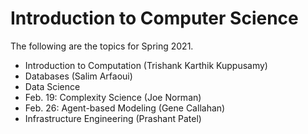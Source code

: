 <html>
    <head>
<!--include head.txt -->
        <title>
            Introduction to Computer Science
        </title>
    </head>

 <body>
<!--include logo.txt -->
<!--include menu.txt -->

# Introduction to Computer Science

The following are the topics for Spring 2021.

- Introduction to Computation (Trishank Karthik Kuppusamy)
- Databases (Salim Arfaoui)
- Data Science
- Feb. 19: Complexity Science (Joe Norman)
- Feb. 26: Agent-based Modeling (Gene Callahan)
- Infrastructure Engineering (Prashant Patel)

</body>
</html>
